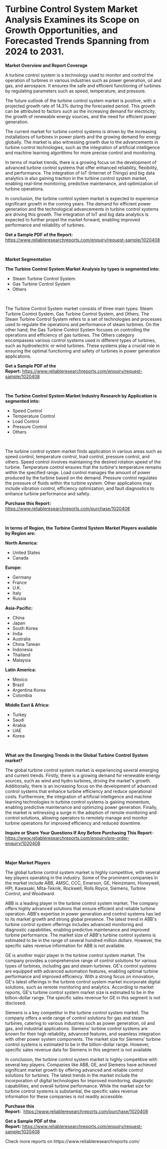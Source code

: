 <p><h1>Turbine Control System Market Analysis Examines its Scope on Growth Opportunities, and Forecasted Trends Spanning from 2024 to 2031.</h1></p><p><strong>Market Overview and Report Coverage</strong></p>
<p><p>A turbine control system is a technology used to monitor and control the operation of turbines in various industries such as power generation, oil and gas, and aerospace. It ensures the safe and efficient functioning of turbines by regulating parameters such as speed, temperature, and pressure.</p><p>The future outlook of the turbine control system market is positive, with a projected growth rate of 14.3% during the forecasted period. This growth can be attributed to factors such as the increasing demand for electricity, the growth of renewable energy sources, and the need for efficient power generation.</p><p>The current market for turbine control systems is driven by the increasing installations of turbines in power plants and the growing demand for energy globally. The market is also witnessing growth due to the advancements in turbine control technologies, such as the integration of artificial intelligence and machine learning algorithms for more precise control and monitoring.</p><p>In terms of market trends, there is a growing focus on the development of advanced turbine control systems that offer enhanced reliability, flexibility, and performance. The integration of IoT (Internet of Things) and big data analytics is also gaining traction in the turbine control system market, enabling real-time monitoring, predictive maintenance, and optimization of turbine operations.</p><p>In conclusion, the turbine control system market is expected to experience significant growth in the coming years. The demand for efficient power generation and the technological advancements in turbine control systems are driving this growth. The integration of IoT and big data analytics is expected to further propel the market forward, enabling improved performance and reliability of turbines.</p></p>
<p><strong>Get a Sample PDF of the Report:</strong> <a href="https://www.reliableresearchreports.com/enquiry/request-sample/1020408">https://www.reliableresearchreports.com/enquiry/request-sample/1020408</a></p>
<p>&nbsp;</p>
<p><strong>Market Segmentation</strong></p>
<p><strong>The Turbine Control System Market Analysis by types is segmented into:</strong></p>
<p><ul><li>Steam Turbine Control System</li><li>Gas Turbine Control System</li><li>Others</li></ul></p>
<p>&nbsp;</p>
<p><p>The Turbine Control System market consists of three main types: Steam Turbine Control System, Gas Turbine Control System, and Others. The Steam Turbine Control System refers to a set of technologies and processes used to regulate the operations and performance of steam turbines. On the other hand, the Gas Turbine Control System focuses on controlling the operations and efficiency of gas turbines. The Others category encompasses various control systems used in different types of turbines, such as hydroelectric or wind turbines. These systems play a crucial role in ensuring the optimal functioning and safety of turbines in power generation applications.</p></p>
<p><strong>Get a Sample PDF of the Report:</strong>&nbsp;<a href="https://www.reliableresearchreports.com/enquiry/request-sample/1020408">https://www.reliableresearchreports.com/enquiry/request-sample/1020408</a></p>
<p>&nbsp;</p>
<p><strong>The Turbine Control System Market Industry Research by Application is segmented into:</strong></p>
<p><ul><li>Speed Control</li><li>Temperature Control</li><li>Load Control</li><li>Pressure Control</li><li>Others</li></ul></p>
<p>&nbsp;</p>
<p><p>The turbine control system market finds application in various areas such as speed control, temperature control, load control, pressure control, and others. Speed control involves maintaining the desired rotation speed of the turbine. Temperature control ensures that the turbine's temperature remains within the specified range. Load control manages the amount of power produced by the turbine based on the demand. Pressure control regulates the pressure of fluids within the turbine system. Other applications may include vibration control, efficiency optimization, and fault diagnostics to enhance turbine performance and safety.</p></p>
<p><strong>Purchase this Report:</strong>&nbsp; <a href="https://www.reliableresearchreports.com/purchase/1020408">https://www.reliableresearchreports.com/purchase/1020408</a></p>
<p>&nbsp;</p>
<p><strong>In terms of Region, the Turbine Control System Market Players available by Region are:</strong></p>
<p>
    <p> <strong> North America: </strong>
        <ul>
            <li>United States</li>
            <li>Canada</li>
        </ul>
        </p> 
    <p> <strong> Europe: </strong>
        <ul>
            <li>Germany</li>
            <li>France</li>
            <li>U.K.</li>
            <li>Italy</li>
            <li>Russia</li>
        </ul>
        </p> 
    <p> <strong> Asia-Pacific: </strong>
        <ul>
            <li>China</li>
            <li>Japan</li>
            <li>South Korea</li>
            <li>India</li>
            <li>Australia</li>
            <li>China Taiwan</li>
            <li>Indonesia</li>
            <li>Thailand</li>
            <li>Malaysia</li>
        </ul>
        </p> 
    <p> <strong> Latin America: </strong>
        <ul>
            <li>Mexico</li>
            <li>Brazil</li>
            <li>Argentina Korea</li>
            <li>Colombia</li>
        </ul>
        </p> 
    <p> <strong> Middle East & Africa: </strong>
        <ul>
            <li>Turkey</li>
            <li>Saudi</li>
            <li>Arabia</li>
            <li>UAE</li>
            <li>Korea</li>
        </ul>
    </p>
    </p>
<p>&nbsp;</p>
<p><strong>What are the Emerging Trends in the Global Turbine Control System market?</strong></p>
<p><p>The global turbine control system market is experiencing several emerging and current trends. Firstly, there is a growing demand for renewable energy sources, such as wind and hydro turbines, driving the market's growth. Additionally, there is an increasing focus on the development of advanced control systems that enhance turbine efficiency and reduce operational costs. Furthermore, the integration of artificial intelligence and machine learning technologies in turbine control systems is gaining momentum, enabling predictive maintenance and optimizing power generation. Finally, the market is witnessing a surge in the adoption of remote monitoring and control solutions, allowing operators to remotely manage and monitor turbine operations for improved efficiency and reduced downtime.</p></p>
<p><strong>Inquire or Share Your Questions If Any Before Purchasing This Report</strong>- <a href="https://www.reliableresearchreports.com/enquiry/pre-order-enquiry/1020408">https://www.reliableresearchreports.com/enquiry/pre-order-enquiry/1020408</a></p>
<p>&nbsp;</p>
<p><strong>Major Market Players</strong></p>
<p><p>The global turbine control system market is highly competitive, with several key players operating in the industry. Some of the prominent companies in the market include ABB, AMSC, CCC, Emerson, GE, Heinzmann, Honeywell, HPI, Kawasaki, Mita-Teknik, Rockwell, Rolls Royce, Siemens, Turbine Control, and Woodward.</p><p>ABB is a leading player in the turbine control system market. The company offers highly advanced solutions that ensure efficient and reliable turbine operation. ABB's expertise in power generation and control systems has led to its market growth and strong global presence. The latest trend in ABB's turbine control system offerings includes advanced monitoring and diagnostic capabilities, enabling predictive maintenance and improved turbine performance. The market size of ABB's turbine control systems is estimated to be in the range of several hundred million dollars. However, the specific sales revenue information for ABB is not available.</p><p>GE is another major player in the turbine control system market. The company provides a comprehensive range of control solutions for various types of turbines, including gas and steam turbines. GE's control systems are equipped with advanced automation features, enabling optimal turbine performance and improved efficiency. With a strong focus on innovation, GE's latest offerings in the turbine control system market incorporate digital solutions, such as remote monitoring and analytics. According to market reports, GE's turbine control system market size is estimated to be in the billion-dollar range. The specific sales revenue for GE in this segment is not disclosed.</p><p>Siemens is a key competitor in the turbine control system market. The company offers a wide range of control solutions for gas and steam turbines, catering to various industries such as power generation, oil and gas, and industrial applications. Siemens' turbine control systems are known for their high reliability, advanced features, and seamless integration with other power system components. The market size for Siemens' turbine control systems is estimated to be in the billion-dollar range. However, specific sales revenue data for Siemens in this segment is not available.</p><p>In conclusion, the turbine control system market is highly competitive with several key players. Companies like ABB, GE, and Siemens have achieved significant market growth by offering advanced and reliable control solutions for turbines. The latest trends in the market include the incorporation of digital technologies for improved monitoring, diagnostic capabilities, and overall turbine performance. While the market size for turbine control systems is substantial, the specific sales revenue information for these companies is not readily accessible.</p></p>
<p><strong>Purchase this Report:</strong>&nbsp;&nbsp;<a href="https://www.reliableresearchreports.com/purchase/1020408">https://www.reliableresearchreports.com/purchase/1020408</a></p>
<p></p>
<p><strong>Get a Sample PDF of the Report:</strong>&nbsp;<a href="https://www.reliableresearchreports.com/enquiry/request-sample/1020408">https://www.reliableresearchreports.com/enquiry/request-sample/1020408</a></p>
<p>Check more reports on https://www.reliableresearchreports.com/</p>